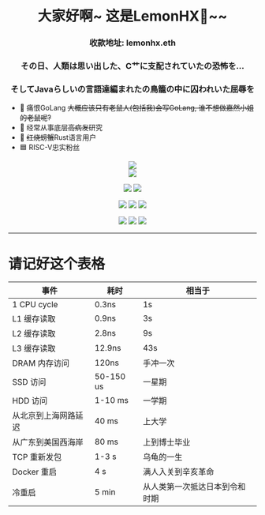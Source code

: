 <h1 align='center'>大家好啊~ 这是LemonHX🍋~~</h1>
<h3 align='center'>收款地址: lemonhx.eth</h2>
<h3 align='center'> その日、人類は思い出した、C艹に支配されていたの恐怖を…</h3><h3 align='center'>そしてJavaらしいの言語達編まれたの鳥籠の中に囚われいた屈辱を</h3>

- 🐀 痛恨GoLang <del>大概应该只有老鼠人(包括我)会写GoLang, 谁不想做嘉然小姐的老鼠呢?</del>
- 🚀 经常从事底层<del>高病发</del>研究
- 🦀 <del>红烧螃蟹</del>Rust语言用户
- 🟦 RISC-V忠实粉丝

<p align='center'>
    <img src="https://latex2svg.herokuapp.com/%5CHuge%20%5Clog_%7B%F0%9F%98%84%7D%7B%F0%9F%98%85%7D%3D%F0%9F%92%A7%5C" />
    <br />
    <img src="https://latex2svg.herokuapp.com/%5CHuge%20%5Cfrac%7Bd%5C%20%F0%9F%8D%88%7D%7Bd%5C%20z%7D%20%5Ctimes%20%5Clog_%7B%F0%9F%98%84%7D%7B%F0%9F%98%85%7D%20%3D%20%F0%9F%8D%89%5C" />
</p>
<p align='center'>
    <img src='https://github-readme-stats.vercel.app/api/top-langs/?username=lemonhx&hide=HTML,CSS,XSLT&show_icons=true&icon_color=FFCC33&title_color=FFCC33'/>
    <img src='https://github-readme-stats.vercel.app/api?username=lemonhx&line_height=27&show_icons=true&icon_color=FFCC33&title_color=FFCC33'/>
</p>



<p align='center'>
    <img src="https://img.shields.io/badge/Rust-000000?style=for-the-badge&logo=rust&logoColor=ffffff&labelColor=CC4400" />
    <img src="https://img.shields.io/badge/Visual%20Studio%20Code-000000?style=for-the-badge&logo=visual-studio&logoColor=ffffff&labelColor=blue"/>
    <img src="https://img.shields.io/badge/Windows-000000?style=for-the-badge&logo=windows&logoColor=ffffff&labelColor=blue"/>
</p>

<p align='center'>
    <img src="https://img.shields.io/badge/QQ-1332127468-green?style=for-the-badge" />    
    <img src="https://img.shields.io/badge/TG-LemonHX-yellow?style=for-the-badge" />    
    <img src="https://img.shields.io/badge/twitter-lemon_hx-blue?style=for-the-badge&logo=twitter" />
</p>

---

# 请记好这个表格
|事件|耗时|相当于|
|-|-|-|
|1 CPU cycle|0.3ns|1s|
|L1 缓存读取|0.9ns|3s|
|L2 缓存读取|2.8ns|9s|
|L3 缓存读取|12.9ns|43s|
|DRAM 内存访问|120ns|手冲一次|
|SSD 访问|50-150 us|一星期|
|HDD 访问|1-10 ms|一学期|
|从北京到上海网路延迟|40 ms|上大学|
|从广东到美国西海岸|80 ms|上到博士毕业|
|TCP 重新发包|1-3 s|乌龟的一生|
|Docker 重启|4 s|满人入关到辛亥革命|
|冷重启|5 min| 从人类第一次抵达日本到令和时期 |
